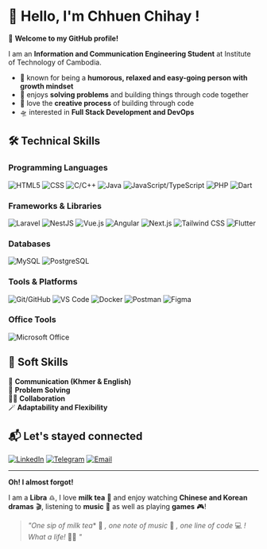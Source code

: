 # 👋 Hello, I'm Chhuen Chihay ! 

🎉 **Welcome to my GitHub profile!**

I am an **Information and Communication Engineering Student** at Institute of Technology of Cambodia. 

- 🥳 known for being a **humorous, relaxed and easy-going person with growth mindset**
- 🌱 enjoys **solving problems** and building things through code together
- 🧬 love the **creative process** of building through code
- 🛸 interested in **Full Stack Development and DevOps**


## 🛠 Technical Skills  

### **Programming Languages**  
![HTML5](https://img.shields.io/badge/HTML5-E34F26?style=flat&logo=html5&logoColor=white)
![CSS](https://img.shields.io/badge/CSS-1572B6?style=flat&logo=css3&logoColor=white)
![C/C++](https://img.shields.io/badge/C/C++-00599C?style=flat&logo=c%2B%2B&logoColor=white)
![Java](https://img.shields.io/badge/Java-ED8B00?style=flat&logo=java&logoColor=white)
![JavaScript/TypeScript](https://img.shields.io/badge/TypeScript-3178C6?style=flat&logo=typescript&logoColor=white)
![PHP](https://img.shields.io/badge/PHP-777BB4?style=flat&logo=php&logoColor=white)
![Dart](https://img.shields.io/badge/Dart-0175C2?style=flat&logo=dart&logoColor=white)

### **Frameworks & Libraries**  
![Laravel](https://img.shields.io/badge/Laravel-FF2D20?style=flat&logo=laravel&logoColor=white)
![NestJS](https://img.shields.io/badge/NestJS-E0234E?style=flat&logo=nestjs&logoColor=white)
![Vue.js](https://img.shields.io/badge/Vue.js-4FC08D?style=flat&logo=vue.js&logoColor=white)
![Angular](https://img.shields.io/badge/Angular-DD0031?style=flat&logo=angular&logoColor=white)
![Next.js](https://img.shields.io/badge/Next.js-000000?style=flat&logo=next.js&logoColor=white)
![Tailwind CSS](https://img.shields.io/badge/Tailwind_CSS-06B6D4?style=flat&logo=tailwind-css&logoColor=white)
![Flutter](https://img.shields.io/badge/Flutter-02569B?style=flat&logo=flutter&logoColor=white)

### **Databases**  
![MySQL](https://img.shields.io/badge/MySQL-4479A1?style=flat&logo=mysql&logoColor=white)
![PostgreSQL](https://img.shields.io/badge/PostgreSQL-4169E1?style=flat&logo=postgresql&logoColor=white)

### **Tools & Platforms**  
![Git/GitHub](https://img.shields.io/badge/Git-F05032?style=flat&logo=git&logoColor=white)
![VS Code](https://img.shields.io/badge/VS_Code-007ACC?style=flat&logo=visual-studio-code&logoColor=white)
![Docker](https://img.shields.io/badge/Docker-2496ED?style=flat&logo=docker&logoColor=white)
![Postman](https://img.shields.io/badge/Postman-FF6C37?style=flat&logo=postman&logoColor=white)
![Figma](https://img.shields.io/badge/Figma-F24E1E?style=flat&logo=figma&logoColor=white)

### **Office Tools**  
![Microsoft Office](https://img.shields.io/badge/Microsoft_Office-D83B01?style=flat&logo=microsoft-office&logoColor=white)




## 🌟 Soft Skills  

📡 **Communication (Khmer & English)**  
🎯 **Problem Solving**  
🙌🏻 **Collaboration**  
🪄 **Adaptability and Flexibility**  



## 📬 Let's stayed connected  
[![LinkedIn](https://img.shields.io/badge/LinkedIn-0A66C2?style=flat&logo=linkedin&logoColor=white)](https://www.linkedin.com/in/chihay-chhuen-35a70a357/)
[![Telegram](https://img.shields.io/badge/Telegram-26A5E4?style=flat&logo=telegram&logoColor=white)](https://t.me/Chhuen_Chihay)
[![Email](https://img.shields.io/badge/Email-D14836?style=flat&logo=gmail&logoColor=white)](mailto:chihaychhuen@gmail.com)

---
**Oh! I almost forgot!**

I am a **Libra** ♎️, I love **milk tea** 🧋 and enjoy watching **Chinese and Korean dramas** 🎬, listening to **music** 🎹 as well as playing **games** 🎮! 

> *"One sip of milk tea** 🥤 *, one note of music* 🎼 *, one line of code* 💻 *! What a life!* 🍃🎐 *"*  
